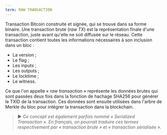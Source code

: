 ```yaml
---
term: RAW TRANSACTION
---
```


Transaction Bitcoin construite et signée, qui se trouve dans sa forme binaire. Une transaction brute (*raw TX*) est la représentation finale d'une transaction, juste avant qu'elle ne soit diffusée sur le réseau. Cette transaction contient toutes les informations nécessaires à son inclusion dans un bloc :
* La version ;
* Le flag ;
* Les inputs ;
* Les outputs ;
* Le locktime ;
* Le witness.

Ce que l'on appelle « *raw transaction* » représente les données brutes qui sont passées deux fois dans la fonction de hachage SHA256 pour générer le TXID de la transaction. Ces données sont ensuite utilisées dans l'arbre de Merkle du bloc pour intégrer la transaction dans la blockchain.

> ► *Ce concept est également parfois nommé « Serialized Transaction ». En français, on pourrait traduire ces termes respectivement par « transaction brute » et « transaction sérialisée ».*

